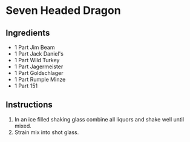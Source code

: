 # Seven Headed Dragon

## Ingredients

- 1 Part Jim Beam
- 1 Part Jack Daniel's
- 1 Part Wild Turkey
- 1 Part Jagermeister
- 1 Part Goldschlager
- 1 Part Rumple Minze
- 1 Part 151

## Instructions

1. In an ice filled shaking glass combine all liquors and shake well until mixed.
2. Strain mix into shot glass.